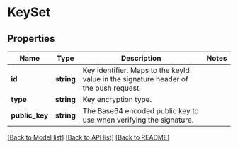 # KeySet

## Properties
Name | Type | Description | Notes
------------ | ------------- | ------------- | -------------
**id** | **string** | Key identifier. Maps to the keyId value in the signature header of the push request. | 
**type** | **string** | Key encryption type. | 
**public_key** | **string** | The Base64 encoded public key to use when verifying the signature. | 

[[Back to Model list]](../../README.md#documentation-for-models) [[Back to API list]](../../README.md#documentation-for-api-endpoints) [[Back to README]](../../README.md)

